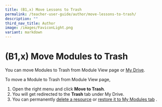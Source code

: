 ```yaml
---
title: (B1,x) Move Lessons to Trash
permalink: /teacher-user-guide/author/move-lessons-to-trash/
description: ""
third_nav_title: Author
image: /images/FaviconLight.png
variant: markdown
---
```

<h1 id="move-modules-to-trash">(B1,x) Move Modules to Trash</h1>
<p>You can move Modules to Trash from Module View page or <a target="_blank" href="/teacher-user-guide/organise/delete-resources/">My Drive</a>.</p>
<p>To move a Module to Trash from Module View page,</p>
<ol>
<li>Open the right menu and click <strong>Move to Trash</strong>.</li>
<li>You will get redirected to the <strong>Trash</strong> tab under My Drive.</li>
<li>You can permanently <a target="_blank" href="/teacher-user-guide/organise/delete-resources/">delete a resource</a> or <a target="_blank" href="/teacher-user-guide/organise/restore-resources-from-trash/">restore it to My Modules tab</a> .</li>
</ol>